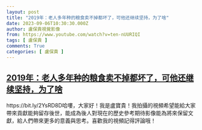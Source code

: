 ```yaml
---
layout: post
title: "2019年：老人多年种的粮食卖不掉都坏了，可他还继续坚持，为了啥"
date: 2023-09-06T10:30:30.000Z
author: 盧保貴視覺影像
from: https://www.youtube.com/watch?v=ten-nUURIQI
tags: [ 盧保貴 ]
comments: True
categories: [ 盧保貴 ]
---
```

<!--1693996230000-->
[2019年：老人多年种的粮食卖不掉都坏了，可他还继续坚持，为了啥](https://www.youtube.com/watch?v=ten-nUURIQI)
------

<div>
https://bit.ly/2YsRD8D哈嘍，大家好！我是盧寶貴！我拍攝的視頻希望能給大家帶來貢獻能夠留存後世，能成為後人對現在的歷史參考期待影像能為將來保留文獻，給人們帶來更多的意義與思考。喜歡我的視頻記得評論哦！
</div>
